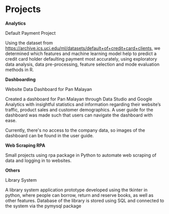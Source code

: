 # Projects

**Analytics**

Default Payment Project

Using the dataset from https://archive.ics.uci.edu/ml/datasets/default+of+credit+card+clients, we determined which features and machine learning model help to predict a credit card holder defaulting payment most accurately, using exploratory data analysis, data pre-processing, feature selection and mode evaluation methods in R.

**Dashboarding**

Website Data Dashboard for Pan Malayan

Created a dashboard for Pan Malayan through Data Studio and Google Analytics with insightful statistics and information regarding their website’s traffic, product sales and customer demographics. A user guide for the dashboard was made such that users can navigate the dashboard with ease. 

Currently, there's no access to the company data, so images of the dashboard can be found in the user guide.

**Web Scraping RPA**

Small projects using rpa package in Python to automate web scraping of data and logging in to websites.

**Others**

Library System 

A library system application prototype developed using the tkinter in python, where people can borrow, return and reserve books, as well as other features. Database of the library is stored using SQL and connected to the system via the pymysql package
